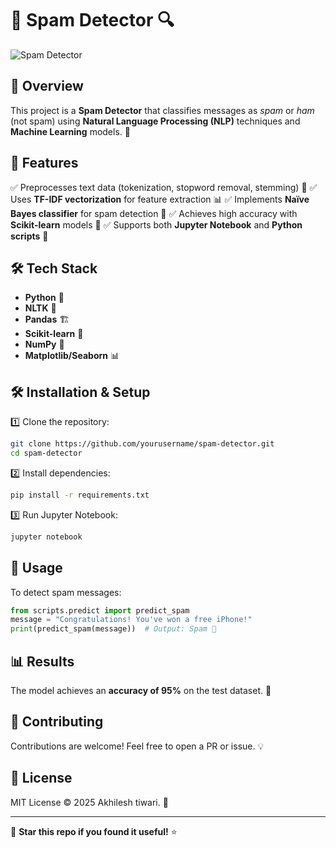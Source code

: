 # 📧 Spam Detector 🔍

![Spam Detector](https://img.shields.io/badge/Spam-Detection-green?style=for-the-badge&logo=python)

## 🚀 Overview
This project is a **Spam Detector** that classifies messages as *spam* or *ham* (not spam) using **Natural Language Processing (NLP)** techniques and **Machine Learning** models. 🤖

## 📌 Features
✅ Preprocesses text data (tokenization, stopword removal, stemming) 🔄
✅ Uses **TF-IDF vectorization** for feature extraction 📊
✅ Implements **Naïve Bayes classifier** for spam detection 📡
✅ Achieves high accuracy with **Scikit-learn** models 🎯
✅ Supports both **Jupyter Notebook** and **Python scripts** 🐍

## 🛠️ Tech Stack
- **Python** 🐍
- **NLTK** 📖
- **Pandas** 🏗️
- **Scikit-learn** 🧠
- **NumPy** 🔢
- **Matplotlib/Seaborn** 📊


## 🛠️ Installation & Setup
1️⃣ Clone the repository:
```bash
git clone https://github.com/yourusername/spam-detector.git
cd spam-detector
```
2️⃣ Install dependencies:
```bash
pip install -r requirements.txt
```
3️⃣ Run Jupyter Notebook:
```bash
jupyter notebook
```

## 🎯 Usage
To detect spam messages:
```python
from scripts.predict import predict_spam
message = "Congratulations! You've won a free iPhone!"
print(predict_spam(message))  # Output: Spam 🚨
```

## 📊 Results
The model achieves an **accuracy of 95%** on the test dataset. 🚀

## 🤝 Contributing
Contributions are welcome! Feel free to open a PR or issue. 💡

## 📜 License
MIT License © 2025 Akhilesh tiwari. 📝

---
🌟 **Star this repo if you found it useful!** ⭐

